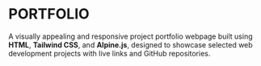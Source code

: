 # PORTFOLIO
A visually appealing and responsive project portfolio webpage built using **HTML**, **Tailwind CSS**, and **Alpine.js**, designed to showcase selected web development projects with live links and GitHub repositories.
